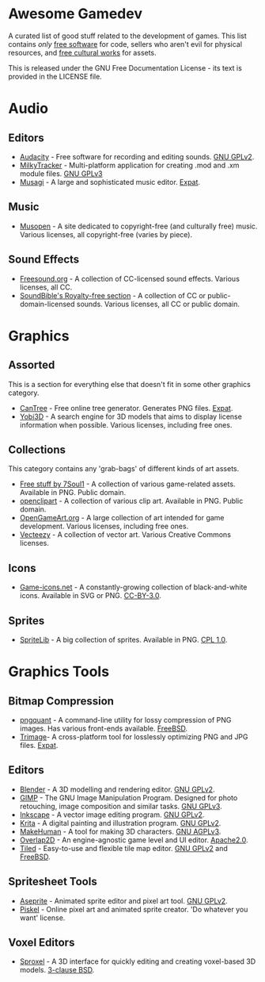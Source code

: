 # Awesome Gamedev #

A curated list of good stuff related to the development of games. This list contains *only* [free software][1] for code, sellers who aren't evil for physical resources, and [free cultural works][2] for assets.

This is released under the GNU Free Documentation License - its text is provided in the LICENSE file.

Audio
=====

## Editors ##

* [Audacity][33] - Free software for recording and editing sounds. [GNU GPLv2][14].
* [MilkyTracker][34] - Multi-platform application for creating .mod and .xm module files. [GNU GPLv3][23]
* [Musagi][35] - A large and sophisticated music editor. [Expat][11].

## Music ##

* [Musopen][31] - A site dedicated to copyright-free (and culturally free) music. Various licenses, all copyright-free (varies by piece).

## Sound Effects ##

* [Freesound.org][30] - A collection of CC-licensed sound effects. Various licenses, all CC.
* [SoundBible's Royalty-free section][32] - A collection of CC or public-domain-licensed sounds. Various licenses, all CC or public domain.

Graphics
========

## Assorted ##

This is a section for everything else that doesn't fit in some other graphics category.

* [CanTree][10] - Free online tree generator. Generates PNG files. [Expat][11].
* [Yobi3D][13] - A search engine for 3D models that aims to display license information when possible. Various licenses, including free ones.

## Collections ##

This category contains any 'grab-bags' of different kinds of art assets.

* [Free stuff by 7Soul1][3] - A collection of various game-related assets. Available in PNG. Public domain.
* [openclipart][6] - A collection of various clip art. Available in PNG. Public domain.
* [OpenGameArt.org][7] - A large collection of art intended for game development. Various licenses, including free ones.
* [Vecteezy][12] - A collection of vector art. Various Creative Commons licenses.

## Icons ##

* [Game-icons.net][4] - A constantly-growing collection of black-and-white icons. Available in SVG or PNG. [CC-BY-3.0][5].

## Sprites ##

* [SpriteLib][8] - A big collection of sprites. Available in PNG. [CPL 1.0][9].

Graphics Tools
==============

## Bitmap Compression ##

* [pngquant][16] - A command-line utility for lossy compression of PNG images. Has various front-ends available. [FreeBSD][17].
* [Trimage][18]- A cross-platform tool for losslessly optimizing PNG and JPG files. [Expat][11].

## Editors ##

* [Blender][25] - A 3D modelling and rendering editor. [GNU GPLv2][14].
* [GIMP][22] - The GNU Image Manipulation Program. Designed for photo retouching, image composition and similar tasks. [GNU GPLv3][23].
* [Inkscape][24] - A vector image editing program. [GNU GPLv2][14].
* [Krita][25] - A digital painting and illustration program. [GNU GPLv2][14].
* [MakeHuman][26] - A tool for making 3D characters. [GNU AGPLv3][27].
* [Overlap2D][19] - An engine-agnostic game level and UI editor. [Apache2.0][20].
* [Tiled][21] - Easy-to-use and flexible tile map editor. [GNU GPLv2][14] and [FreeBSD][17].

## Spritesheet Tools ##

* [Aseprite][13] - Animated sprite editor and pixel art tool. [GNU GPLv2][14].
* [Piskel][15] - Online pixel art and animated sprite creator. 'Do whatever you want' license.

## Voxel Editors ##

* [Sproxel][28] - A 3D interface for quickly editing and creating voxel-based 3D models. [3-clause BSD][29].

[1]: https://www.fsf.org/about/what-is-free-software
[2]: http://freedomdefined.org/Definition
[3]: http://7soul1.deviantart.com/gallery/44815788/Free-Stuff
[4]: http://game-icons.net/
[5]: https://creativecommons.org/licenses/by/3.0/
[6]: https://openclipart.org/
[7]: http://opengameart.org/
[8]: http://www.widgetworx.com/spritelib/
[9]: https://directory.fsf.org/wiki/License:CPLv1.0
[10]: http://arnaud.ile.nc/cantree/generator.php
[11]: https://directory.fsf.org/wiki/License:Expat
[12]: http://www.vecteezy.com/
[13]: http://www.aseprite.org/
[14]: https://www.gnu.org/licenses/old-licenses/gpl-2.0.html
[15]: http://www.piskelapp.com/
[16]: http://pngquant.org/
[17]: https://directory.fsf.org/wiki?title=License:FreeBSD
[18]: https://github.com/Kilian/Trimage
[19]: http://overlap2d.com/
[20]: https://directory.fsf.org/wiki/License:Apache2.0
[21]: http://www.mapeditor.org/
[22]: http://www.gimp.org/
[23]: https://www.gnu.org/licenses/gpl.html
[24]: https://inkscape.org/en/
[25]: https://www.blender.org/
[26]: http://www.makehuman.org/
[27]: https://www.gnu.org/licenses/agpl.html
[28]: http://sproxel.blogspot.com.br/p/about-sproxel.html
[29]: https://directory.fsf.org/wiki/License:BSD_3Clause
[30]: http://www.freesound.org/
[31]: https://musopen.org/
[32]: http://soundbible.com/royalty-free-sounds-1.html
[33]: http://audacity.sourceforge.net/
[34]: http://milkytracker.org/?about
[35]: http://www.drpetter.se/project_musagi.html
